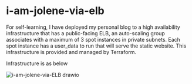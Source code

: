 # i-am-jolene-via-elb
For self-learning, I have deployed my personal blog to a high availability infrastructure that has a public-facing ELB, an auto-scaling group associates with a maximum of 3 spot instances in private subnets. Each spot instance has a user_data to run that will serve the static website. This infrastructure is provided and managed by Terraform. 

Infrastructure is as below

![i-am-jolene-via-ELB drawio](https://user-images.githubusercontent.com/84490659/132788263-f0960568-2054-47cd-9a73-86425af4812a.png)


